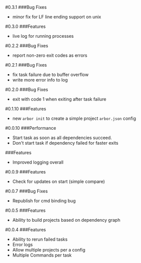 #0.3.1
###Bug Fixes
- minor fix for LF line ending support on unix

#0.3.0
###Features
- live log for running processes

#0.2.2
###Bug Fixes
- report non-zero exit codes as errors

#0.2.1
###Bug Fixes
- fix task failure due to buffer overflow
- write more error info to log

#0.2.0
###Bug Fixes
- exit with code 1 when exiting after task failure

#0.1.10
###Features
- new `arbor init` to create a simple project `arbor.json` config

#0.0.10
###Performance
- Start task as soon as all dependencies succeed.
- Don't start task if dependency failed for faster exits

###Features
- Improved logging overall

#0.0.9
###Features
- Check for updates on start (simple compare)

#0.0.7
###Bug Fixes
- Republish for cmd binding bug

#0.0.5
###Features
- Ability to build projects based on dependency graph

#0.0.4
###Features
- Ability to rerun failed tasks
- Error logs
- Allow multiple projects per a config
- Multiple Commands per task
